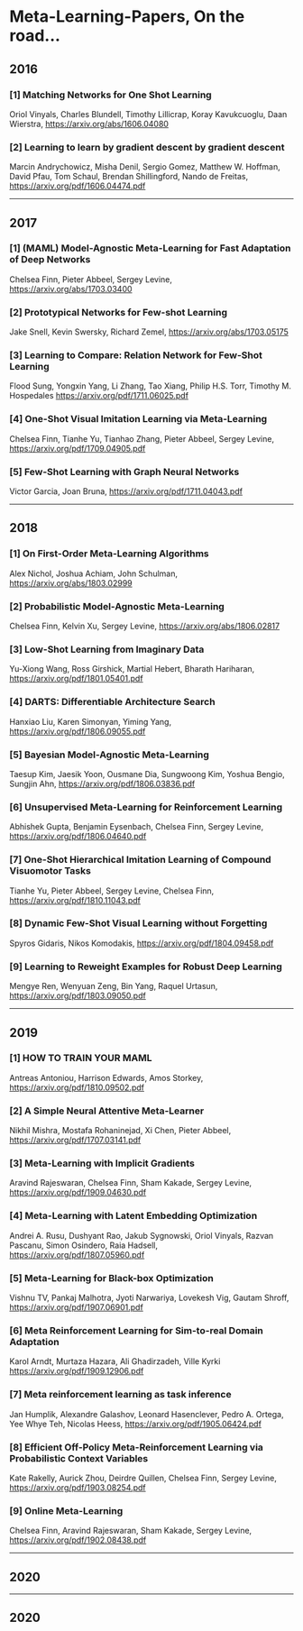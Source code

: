 # Meta-Learning-Papers, On the road...
## 2016
### [1] Matching Networks for One Shot Learning

Oriol Vinyals, Charles Blundell, Timothy Lillicrap, Koray Kavukcuoglu, Daan Wierstra,
https://arxiv.org/abs/1606.04080

### [2] Learning to learn by gradient descent by gradient descent

Marcin Andrychowicz, Misha Denil, Sergio Gomez, Matthew W. Hoffman, David Pfau, Tom Schaul, Brendan Shillingford, Nando de Freitas,
https://arxiv.org/pdf/1606.04474.pdf

---
## 2017
### [1] (MAML) Model-Agnostic Meta-Learning for Fast Adaptation of Deep Networks

Chelsea Finn, Pieter Abbeel, Sergey Levine, 
https://arxiv.org/abs/1703.03400
 
### [2] Prototypical Networks for Few-shot Learning

Jake Snell, Kevin Swersky, Richard Zemel,
https://arxiv.org/abs/1703.05175

### [3] Learning to Compare: Relation Network for Few-Shot Learning
Flood Sung, Yongxin Yang, Li Zhang, Tao Xiang, Philip H.S. Torr, Timothy M. Hospedales
https://arxiv.org/pdf/1711.06025.pdf

### [4] One-Shot Visual Imitation Learning via Meta-Learning
Chelsea Finn, Tianhe Yu, Tianhao Zhang, Pieter Abbeel, Sergey Levine,
https://arxiv.org/pdf/1709.04905.pdf

### [5] Few-Shot Learning with Graph Neural Networks
Victor Garcia, Joan Bruna,
https://arxiv.org/pdf/1711.04043.pdf

---
## 2018
### [1] On First-Order Meta-Learning Algorithms
Alex Nichol, Joshua Achiam, John Schulman,
https://arxiv.org/abs/1803.02999

### [2] Probabilistic Model-Agnostic Meta-Learning
Chelsea Finn, Kelvin Xu, Sergey Levine,
https://arxiv.org/abs/1806.02817

### [3] Low-Shot Learning from Imaginary Data
Yu-Xiong Wang, Ross Girshick, Martial Hebert, Bharath Hariharan,
https://arxiv.org/pdf/1801.05401.pdf

### [4] DARTS: Differentiable Architecture Search
Hanxiao Liu, Karen Simonyan, Yiming Yang,
https://arxiv.org/pdf/1806.09055.pdf

### [5] Bayesian Model-Agnostic Meta-Learning
Taesup Kim, Jaesik Yoon, Ousmane Dia, Sungwoong Kim, Yoshua Bengio, Sungjin Ahn,
https://arxiv.org/pdf/1806.03836.pdf

### [6] Unsupervised Meta-Learning for Reinforcement Learning
Abhishek Gupta, Benjamin Eysenbach, Chelsea Finn, Sergey Levine,
https://arxiv.org/pdf/1806.04640.pdf

### [7] One-Shot Hierarchical Imitation Learning of Compound Visuomotor Tasks
Tianhe Yu, Pieter Abbeel, Sergey Levine, Chelsea Finn,
https://arxiv.org/pdf/1810.11043.pdf

### [8] Dynamic Few-Shot Visual Learning without Forgetting
Spyros Gidaris, Nikos Komodakis,
https://arxiv.org/pdf/1804.09458.pdf

### [9] Learning to Reweight Examples for Robust Deep Learning
Mengye Ren, Wenyuan Zeng, Bin Yang, Raquel Urtasun,
https://arxiv.org/pdf/1803.09050.pdf

---
## 2019
### [1] HOW TO TRAIN YOUR MAML

Antreas Antoniou, Harrison Edwards, Amos Storkey,
https://arxiv.org/pdf/1810.09502.pdf

### [2] A Simple Neural Attentive Meta-Learner
Nikhil Mishra, Mostafa Rohaninejad, Xi Chen, Pieter Abbeel,
https://arxiv.org/pdf/1707.03141.pdf

### [3] Meta-Learning with Implicit Gradients
Aravind Rajeswaran, Chelsea Finn, Sham Kakade, Sergey Levine,
https://arxiv.org/pdf/1909.04630.pdf

### [4] Meta-Learning with Latent Embedding Optimization
Andrei A. Rusu, Dushyant Rao, Jakub Sygnowski, Oriol Vinyals, Razvan Pascanu, Simon Osindero, Raia Hadsell,
https://arxiv.org/pdf/1807.05960.pdf

### [5] Meta-Learning for Black-box Optimization
Vishnu TV, Pankaj Malhotra, Jyoti Narwariya, Lovekesh Vig, Gautam Shroff,
https://arxiv.org/pdf/1907.06901.pdf

### [6] Meta Reinforcement Learning for Sim-to-real Domain Adaptation
Karol Arndt, Murtaza Hazara, Ali Ghadirzadeh, Ville Kyrki
https://arxiv.org/pdf/1909.12906.pdf

### [7] Meta reinforcement learning as task inference
Jan Humplik, Alexandre Galashov, Leonard Hasenclever, Pedro A. Ortega, Yee Whye Teh, Nicolas Heess,
https://arxiv.org/pdf/1905.06424.pdf

### [8] Efficient Off-Policy Meta-Reinforcement Learning via Probabilistic Context Variables
Kate Rakelly, Aurick Zhou, Deirdre Quillen, Chelsea Finn, Sergey Levine,
https://arxiv.org/pdf/1903.08254.pdf

### [9] Online Meta-Learning
Chelsea Finn, Aravind Rajeswaran, Sham Kakade, Sergey Levine,
https://arxiv.org/pdf/1902.08438.pdf


---
## 2020

---
## 2020



